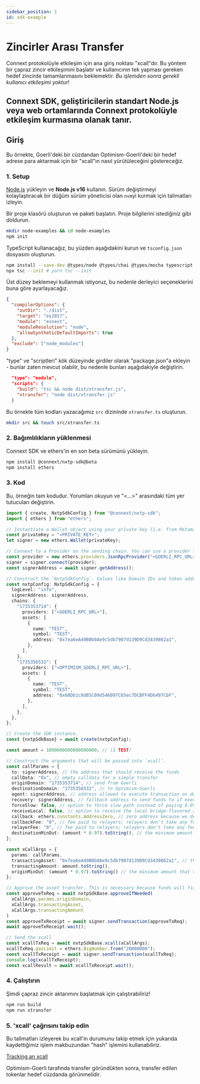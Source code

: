 ```yaml
---
sidebar_position: 1
id: sdk-example
---
```


# Zincirler Arası Transfer

Connext protokolüyle etkileşim için ana giriş noktası "xcall"dır. Bu yöntem bir çapraz zincir etkileşimini başlatır ve kullanıcının tek yapması gereken hedef zincirde tamamlanmasını beklemektir. *Bu işlemden sonra gerekli kullanıcı etkileşimi yoktur*!

Connext SDK, geliştiricilerin standart Node.js veya web ortamlarında Connext protokolüyle etkileşim kurmasına olanak tanır.
--- 

## Giriş

Bu örnekte, Goerli'deki bir cüzdandan Optimism-Goerli'deki bir hedef adrese para aktarmak için bir "xcall"ın nasıl yürütüleceğini göstereceğiz.

### 1. Setup

[Node.js](https://nodejs.dev/en/learn/how-to-install-nodejs/) yükleyin ve **Node.js v16** kullanın. Sürüm değiştirmeyi kolaylaştıracak bir düğüm sürüm yöneticisi olan `nvm`yi kurmak için talimatları izleyin.

Bir proje klasörü oluşturun ve paketi başlatın. Proje bilgilerini istediğiniz gibi doldurun.

```bash npm2yarn
mkdir node-examples && cd node-examples
npm init
```

TypeScript kullanacağız, bu yüzden aşağıdakini kurun ve `tsconfig.json` dosyasını oluşturun.
```bash npm2yarn
npm install --save-dev @types/node @types/chai @types/mocha typescript 
npx tsc --init # yarn tsc --init
```
Üst düzey beklemeyi kullanmak istiyoruz, bu nedenle derleyici seçeneklerini buna göre ayarlayacağız.

```json title="tsconfig.json"
{
  "compilerOptions": {
    "outDir": "./dist",
    "target": "es2017",
    "module": "esnext",
    "moduleResolution": "node",
    "allowSyntheticDefaultImports": true
  },
  "exclude": ["node_modules"]
}
```

"type" ve "scriptleri" kök düzeyinde girdiler olarak "package.json"a ekleyin - bunlar zaten mevcut olabilir, bu nedenle bunları aşağıdakiyle değiştirin.

```json title="package.json"
  "type": "module",
  "scripts": {
    "build": "tsc && node dist/xtransfer.js",
    "xtransfer": "node dist/xtransfer.js"
  }
```
Bu örnekte tüm kodları yazacağımız `src` dizininde `xtransfer.ts` oluşturun.

```bash
mkdir src && touch src/xtransfer.ts
```

### 2. Bağımlılıkların yüklenmesi

Connext SDK ve ethers'in en son beta sürümünü yükleyin.

```bash npm2yarn
npm install @connext/nxtp-sdk@beta
npm install ethers
```

### 3. Kod

Bu, örneğin tam kodudur. Yorumları okuyun ve "<...>" arasındaki tüm yer tutucuları değiştirin.

```ts title="src/xtransfer.ts"
import { create, NxtpSdkConfig } from "@connext/nxtp-sdk";
import { ethers } from "ethers";

// Instantiate a Wallet object using your private key (i.e. from Metamask) and use it as a Signer.
const privateKey = "<PRIVATE_KEY>";
let signer = new ethers.Wallet(privateKey);

// Connext to a Provider on the sending chain. You can use a provider like Infura (https://infura.io/) or Alchemy (https://www.alchemy.com/).
const provider = new ethers.providers.JsonRpcProvider("<GOERLI_RPC_URL>");
signer = signer.connect(provider);
const signerAddress = await signer.getAddress();

// Construct the `NxtpSdkConfig`. Values like Domain IDs and token addresses are already filled in for you. You can reference these in the "Resources" tab of the docs. 
const nxtpConfig: NxtpSdkConfig = {
  logLevel: "info",
  signerAddress: signerAddress,
  chains: {
    "1735353714": {
      providers: ["<GOERLI_RPC_URL>"],
      assets: [
        {
          name: "TEST",
          symbol: "TEST",
          address: "0x7ea6eA49B0b0Ae9c5db7907d139D9Cd3439862a1",
        },
      ],
    },
    "1735356532": {
      providers: ["<OPTIMISM_GOERLI_RPC_URL>"],
      assets: [
        {
          name: "TEST",
          symbol: "TEST",
          address: "0x68Db1c8d85C09d546097C65ec7DCBFF4D6497CbF",
        },
      ],
    },
  },
};

// Create the SDK instance.
const {nxtpSdkBase} = await create(nxtpConfig);

const amount = 1000000000000000000; // (1 TEST)

// Construct the arguments that will be passed into `xcall`.
const callParams = {
  to: signerAddress, // the address that should receive the funds
  callData: "0x", // empty calldata for a simple transfer
  originDomain: "1735353714", // send from Goerli
  destinationDomain: "1735356532", // to Optimism-Goerli
  agent: signerAddress, // address allowed to execute transaction on destination side in addition to relayers
  recovery: signerAddress, // fallback address to send funds to if execution fails on destination side
  forceSlow: false, // option to force slow path instead of paying 0.05% fee on fast liquidity transfers
  receiveLocal: false, // option to receive the local bridge-flavored asset instead of the adopted asset
  callback: ethers.constants.AddressZero, // zero address because we don't expect a callback
  callbackFee: "0", // fee paid to relayers; relayers don't take any fees on testnet
  relayerFee: "0", // fee paid to relayers; relayers don't take any fees on testnet
  destinationMinOut: (amount * 0.97).toString(), // the minimum amount that the user will accept due to slippage from the StableSwap pool (3% here)
};

const xCallArgs = {
  params: callParams,
  transactingAsset: "0x7ea6eA49B0b0Ae9c5db7907d139D9Cd3439862a1", // the Goerli Test Token
  transactingAmount: amount.toString(), 
  originMinOut: (amount * 0.97).toString() // the minimum amount that the user will accept due to slippage from the StableSwap pool (3% here)
};

// Approve the asset transfer. This is necessary because funds will first be sent to the Connext contract before being bridged.
const approveTxReq = await nxtpSdkBase.approveIfNeeded(
  xCallArgs.params.originDomain,
  xCallArgs.transactingAsset,
  xCallArgs.transactingAmount
)
const approveTxReceipt = await signer.sendTransaction(approveTxReq);
await approveTxReceipt.wait();

// Send the xcall
const xcallTxReq = await nxtpSdkBase.xcall(xCallArgs);
xcallTxReq.gasLimit = ethers.BigNumber.from("20000000"); 
const xcallTxReceipt = await signer.sendTransaction(xcallTxReq);
console.log(xcallTxReceipt);
const xcallResult = await xcallTxReceipt.wait();
```

### 4. Çalıştırın

Şimdi çapraz zincir aktarımını başlatmak için çalıştırabiliriz!

```bash npm2yarn
npm run build
npm run xtransfer
```

### 5. 'xcall' çağrısını takip edin

Bu talimatları izleyerek bu xcall'in durumunu takip etmek için yukarıda kaydettiğimiz işlem makbuzundan "hash" işlemini kullanabiliriz.

[Tracking an xcall](../xcall-status)

Optimism-Goerli tarafında transfer göründükten sonra, transfer edilen tokenlar hedef cüzdanda görünmelidir.
